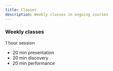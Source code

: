 ```yaml
---
title: Classes
description: Weekly classes in ongoing courses
---
```


### Weekly classes

1 hour session

- 20 min presentation
- 20 min discovery
- 20 min performance

<script setup>
import { defineClientComponent } from 'vitepress'

import ClassSchedule from './ClassSchedule.vue'

const ClassList = defineClientComponent(() => import('./ClassList.vue'))
const ClassPage = defineClientComponent(() => import('./ClassPage.vue'))

</script>

<ClassSchedule />

<ClassList />

<ClassPage />
